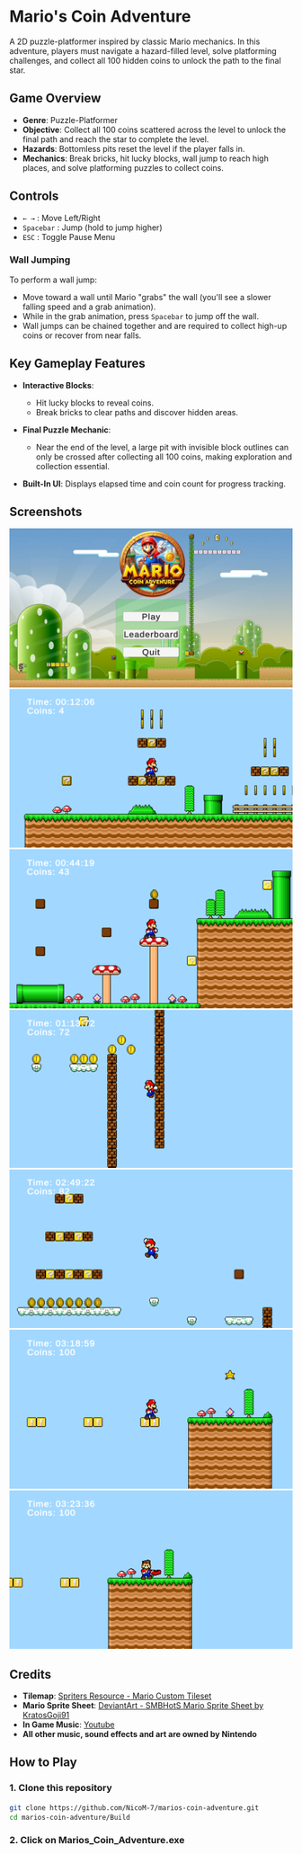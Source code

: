 # Mario's Coin Adventure

A 2D puzzle-platformer inspired by classic Mario mechanics. In this adventure, players must navigate a hazard-filled level, solve platforming challenges, and collect all 100 hidden coins to unlock the path to the final star.

## Game Overview

- **Genre**: Puzzle-Platformer
- **Objective**: Collect all 100 coins scattered across the level to unlock the final path and reach the star to complete the level.
- **Hazards**: Bottomless pits reset the level if the player falls in.
- **Mechanics**: Break bricks, hit lucky blocks, wall jump to reach high places, and solve platforming puzzles to collect coins.

## Controls

- `← →` : Move Left/Right
- `Spacebar` : Jump (hold to jump higher)
- `ESC` : Toggle Pause Menu

### Wall Jumping

To perform a wall jump:

- Move toward a wall until Mario "grabs" the wall (you'll see a slower falling speed and a grab animation).
- While in the grab animation, press `Spacebar` to jump off the wall.
- Wall jumps can be chained together and are required to collect high-up coins or recover from near falls.

## Key Gameplay Features

- **Interactive Blocks**:
  - Hit lucky blocks to reveal coins.
  - Break bricks to clear paths and discover hidden areas.
- **Final Puzzle Mechanic**:

  - Near the end of the level, a large pit with invisible block outlines can only be crossed after collecting all 100 coins, making exploration and collection essential.

- **Built-In UI**: Displays elapsed time and coin count for progress tracking.

## Screenshots

![Alt text](Screenshots/titleScreenSection.png)
![Alt text](Screenshots/beginLevelSection.png)
![Alt text](Screenshots/midLevelSection.png)
![Alt text](Screenshots/wallJumpSection.png)
![Alt text](Screenshots/cloudSection.png)
![Alt text](Screenshots/levelEnd.png)
![Alt text](Screenshots/levelComplete.png)

## Credits

- **Tilemap**: [Spriters Resource - Mario Custom Tileset](https://www.spriters-resource.com/custom_edited/mariocustoms/sheet/64266/)
- **Mario Sprite Sheet**: [DeviantArt - SMBHotS Mario Sprite Sheet by KratosGoji91](https://www.deviantart.com/kratosgoji91/art/SMBHotS-Mario-Sprite-Sheet-FINAL-VERSION-900005442)
- **In Game Music**: [Youtube](https://youtu.be/XiSipmNEFo0?list=RDXiSipmNEFo0)
- **All other music, sound effects and art are owned by Nintendo**

## How to Play

### 1. Clone this repository

```bash
git clone https://github.com/NicoM-7/marios-coin-adventure.git
cd marios-coin-adventure/Build
```

### 2. Click on Marios_Coin_Adventure.exe
